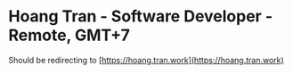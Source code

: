 Hoang Tran - Software Developer - Remote, GMT+7
=
Should be redirecting to [https://hoang.tran.work](https://hoang.tran.work)
